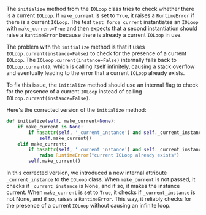 The `initialize` method from the `IOLoop` class tries to check whether there is a current `IOLoop`. If `make_current` is set to `True`, it raises a `RuntimeError` if there is a current `IOLoop`. The test `test_force_current` instantiates an `IOLoop` with `make_current=True` and then expects that a second instantiation should raise a `RuntimeError` because there is already a current `IOLoop` in use.

The problem with the `initialize` method is that it uses `IOLoop.current(instance=False)` to check for the presence of a current `IOLoop`. The `IOLoop.current(instance=False)` internally falls back to `IOLoop.current()`, which is calling itself infinitely, causing a stack overflow and eventually leading to the error that a current `IOLoop` already exists.

To fix this issue, the `initialize` method should use an internal flag to check for the presence of a current `IOLoop` instead of calling `IOLoop.current(instance=False)`.

Here's the corrected version of the `initialize` method:

```python
def initialize(self, make_current=None):
    if make_current is None:
        if hasattr(self, '_current_instance') and self._current_instance is None:
            self.make_current()
    elif make_current:
        if hasattr(self, '_current_instance') and self._current_instance is not None:
            raise RuntimeError("current IOLoop already exists")
        self.make_current()
```

In this corrected version, we introduced a new internal attribute `_current_instance` to the `IOLoop` class. When `make_current` is not passed, it checks if `_current_instance` is None, and if so, it makes the instance current. When `make_current` is set to `True`, it checks if `_current_instance` is not None, and if so, raises a `RuntimeError`. This way, it reliably checks for the presence of a current `IOLoop` without causing an infinite loop.